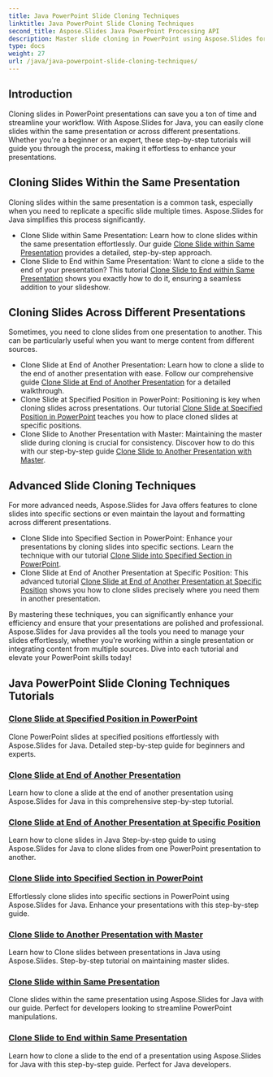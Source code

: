 ```yaml
---
title: Java PowerPoint Slide Cloning Techniques
linktitle: Java PowerPoint Slide Cloning Techniques
second_title: Aspose.Slides Java PowerPoint Processing API
description: Master slide cloning in PowerPoint using Aspose.Slides for Java. Learn to clone slides within the same presentation or across presentations seamlessly.
type: docs
weight: 27
url: /java/java-powerpoint-slide-cloning-techniques/
---
```

##  Introduction

Cloning slides in PowerPoint presentations can save you a ton of time and streamline your workflow. With Aspose.Slides for Java, you can easily clone slides within the same presentation or across different presentations. Whether you're a beginner or an expert, these step-by-step tutorials will guide you through the process, making it effortless to enhance your presentations.

## Cloning Slides Within the Same Presentation

Cloning slides within the same presentation is a common task, especially when you need to replicate a specific slide multiple times. Aspose.Slides for Java simplifies this process significantly.

- Clone Slide within Same Presentation: Learn how to clone slides within the same presentation effortlessly. Our guide [Clone Slide within Same Presentation](./clone-slide-within-same-presentation-powerpoint/) provides a detailed, step-by-step approach.
- Clone Slide to End within Same Presentation: Want to clone a slide to the end of your presentation? This tutorial [Clone Slide to End within Same Presentation](./clone-slide-end-within-same-presentation-powerpoint/) shows you exactly how to do it, ensuring a seamless addition to your slideshow.

## Cloning Slides Across Different Presentations

Sometimes, you need to clone slides from one presentation to another. This can be particularly useful when you want to merge content from different sources.

- Clone Slide at End of Another Presentation: Learn how to clone a slide to the end of another presentation with ease. Follow our comprehensive guide [Clone Slide at End of Another Presentation](./clone-slide-end-another-presentation-powerpoint/) for a detailed walkthrough.
- Clone Slide at Specified Position in PowerPoint: Positioning is key when cloning slides across presentations. Our tutorial [Clone Slide at Specified Position in PowerPoint](./clone-slide-specified-position-powerpoint/) teaches you how to place cloned slides at specific positions.
- Clone Slide to Another Presentation with Master: Maintaining the master slide during cloning is crucial for consistency. Discover how to do this with our step-by-step guide [Clone Slide to Another Presentation with Master](./clone-slide-another-presentation-master-powerpoint/).

## Advanced Slide Cloning Techniques

For more advanced needs, Aspose.Slides for Java offers features to clone slides into specific sections or even maintain the layout and formatting across different presentations.

- Clone Slide into Specified Section in PowerPoint: Enhance your presentations by cloning slides into specific sections. Learn the technique with our tutorial [Clone Slide into Specified Section in PowerPoint](./clone-slide-specified-section-powerpoint/).
- Clone Slide at End of Another Presentation at Specific Position: This advanced tutorial [Clone Slide at End of Another Presentation at Specific Position](./clone-slide-end-another-specific-position-powerpoint/) shows you how to clone slides precisely where you need them in another presentation.

By mastering these techniques, you can significantly enhance your efficiency and ensure that your presentations are polished and professional. Aspose.Slides for Java provides all the tools you need to manage your slides effortlessly, whether you're working within a single presentation or integrating content from multiple sources. Dive into each tutorial and elevate your PowerPoint skills today!
## Java PowerPoint Slide Cloning Techniques Tutorials
### [Clone Slide at Specified Position in PowerPoint](./clone-slide-specified-position-powerpoint/)
Clone PowerPoint slides at specified positions effortlessly with Aspose.Slides for Java. Detailed step-by-step guide for beginners and experts.
### [Clone Slide at End of Another Presentation](./clone-slide-end-another-presentation-powerpoint/)
Learn how to clone a slide at the end of another presentation using Aspose.Slides for Java in this comprehensive step-by-step tutorial.
### [Clone Slide at End of Another Presentation at Specific Position](./clone-slide-end-another-specific-position-powerpoint/)
Learn how to clone slides in Java Step-by-step guide to using Aspose.Slides for Java to clone slides from one PowerPoint presentation to another.
### [Clone Slide into Specified Section in PowerPoint](./clone-slide-specified-section-powerpoint/)
Effortlessly clone slides into specific sections in PowerPoint using Aspose.Slides for Java. Enhance your presentations with this step-by-step guide.
### [Clone Slide to Another Presentation with Master](./clone-slide-another-presentation-master-powerpoint/)
Learn how to Clone slides between presentations in Java using Aspose.Slides. Step-by-step tutorial on maintaining master slides.
### [Clone Slide within Same Presentation](./clone-slide-within-same-presentation-powerpoint/)
Clone slides within the same presentation using Aspose.Slides for Java with our guide. Perfect for developers looking to streamline PowerPoint manipulations.
### [Clone Slide to End within Same Presentation](./clone-slide-end-within-same-presentation-powerpoint/)
Learn how to clone a slide to the end of a presentation using Aspose.Slides for Java with this step-by-step guide. Perfect for Java developers.